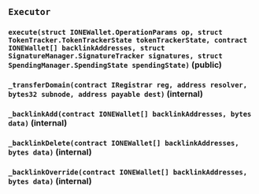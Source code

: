 ## `Executor`






### `execute(struct IONEWallet.OperationParams op, struct TokenTracker.TokenTrackerState tokenTrackerState, contract IONEWallet[] backlinkAddresses, struct SignatureManager.SignatureTracker signatures, struct SpendingManager.SpendingState spendingState)` (public)





### `_transferDomain(contract IRegistrar reg, address resolver, bytes32 subnode, address payable dest)` (internal)





### `_backlinkAdd(contract IONEWallet[] backlinkAddresses, bytes data)` (internal)





### `_backlinkDelete(contract IONEWallet[] backlinkAddresses, bytes data)` (internal)





### `_backlinkOverride(contract IONEWallet[] backlinkAddresses, bytes data)` (internal)








